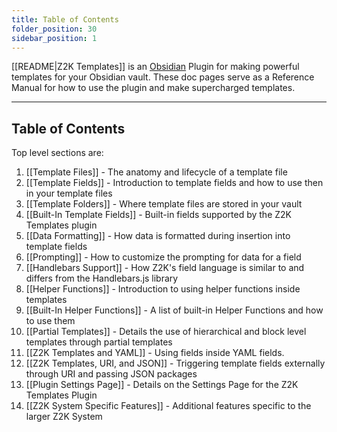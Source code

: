 ```yaml
---
title: Table of Contents
folder_position: 30
sidebar_position: 1
---
```

[[README|Z2K Templates]] is an [Obsidian](https://obsidian.md) Plugin for making powerful templates for your Obsidian vault. These doc pages serve as a Reference Manual for how to use the plugin and make supercharged templates.

---
## Table of Contents

Top level sections are:
1. [[Template Files]] - The anatomy and lifecycle of a template file
2. [[Template Fields]] - Introduction to template fields and how to use then in your template files
3. [[Template Folders]] - Where template files are stored in your vault
4. [[Built-In Template Fields]] - Built-in fields supported by the Z2K Templates plugin
5. [[Data Formatting]] - How data is formatted during insertion into template fields
6. [[Prompting]] - How to customize the prompting for data for a field
7. [[Handlebars Support]] - How Z2K's field language is similar to and differs from the Handlebars.js library
8. [[Helper Functions]] - Introduction to using helper functions inside templates
9. [[Built-In Helper Functions]] - A list of built-in Helper Functions and how to use them
10. [[Partial Templates]] - Details the use of hierarchical and block level templates through partial templates
11. [[Z2K Templates and YAML]] - Using fields inside YAML fields.
12. [[Z2K Templates, URI, and JSON]] - Triggering template fields externally through URI and passing JSON packages
13. [[Plugin Settings Page]] - Details on the Settings Page for the Z2K Templates Plugin
14. [[Z2K System Specific Features]] - Additional features specific to the larger Z2K System

